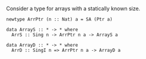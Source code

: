 
Consider a type for arrays with a statically known size.

```wiki
newtype ArrPtr (n :: Nat) a = SA (Ptr a)
```

```wiki
data ArrayS :: * -> * where
  ArrS :: Sing n -> ArrPtr n a -> ArrayS a
```

```wiki
data ArrayD :: * -> * where
  ArrD :: SingI n => ArrPtr n a -> ArrayD a
```